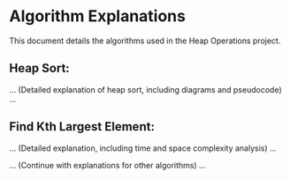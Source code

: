 # Algorithm Explanations

This document details the algorithms used in the Heap Operations project.

## Heap Sort:

... (Detailed explanation of heap sort, including diagrams and pseudocode) ...

## Find Kth Largest Element:

... (Detailed explanation, including time and space complexity analysis) ...


... (Continue with explanations for other algorithms) ...
